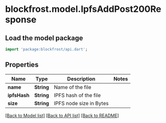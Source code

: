 # blockfrost.model.IpfsAddPost200Response

## Load the model package
```dart
import 'package:blockfrost/api.dart';
```

## Properties
Name | Type | Description | Notes
------------ | ------------- | ------------- | -------------
**name** | **String** | Name of the file | 
**ipfsHash** | **String** | IPFS hash of the file | 
**size** | **String** | IPFS node size in Bytes | 

[[Back to Model list]](../README.md#documentation-for-models) [[Back to API list]](../README.md#documentation-for-api-endpoints) [[Back to README]](../README.md)


